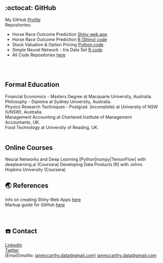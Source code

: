 ## :octocat: GitHub
My GitHub [Profile](https://github.com/ismccarthy)
<br>
Repositories:
  - Horse Race Outcome Prediction [Shiny web app](https://ianmccarthy.shinyapps.io/HorseRace/)
  - Horse Race Outcome Prediction [R (Shiny) code](https://github.com/ismccarthy/HorseRace_App)
  - Stock Valuation & Option Pricing [Python code](https://github.com/ismccarthy/StockValuation)
  - Simple Neural Network - Iris Data Set [R code](https://github.com/ismccarthy/IrisNeuralNetwork)
  - All Code Repositories [here](https://github.com/ismccarthy)
<br>
<br>

## Formal Education
Financial Economics - Masters Degree at Macquarie University, Australia.
<br>
Philosophy - Diploma at Sydney University, Australia.
<br>
Physics Research Techniques - Postgrad. (incomplete) at University of NSW (UNSW), Australia.
<br>
Management Accounting at Chartered Institute of Management Accountants, UK.
<br>
Food Technology at University of Reading, UK.
<br>
<br>

## Online Courses
Neural Networks and Deep Learning [Python|numpy|TensorFlow] with deeplearning.ai (Coursera)
Developing Data Products [R] with Johns Hopkins University (Coursera)




## :earth_asia: References
Info on creating Shiny Web Apps [here](https://shiny.rstudio.com/)
<br>
Markup guide for GitHub [here](https://guides.github.com/features/mastering-markdown/)
<br>
<br>
<br>

## :telephone: Contact
[LinkedIn](https://www.linkedin.com/in/ismccarthy/)
<br>
[Twitter](https://twitter.com/iansmccarthy)
<br>
[Email](mailto: ianmccarthy.data@gmail.com) ianmccarthy.data@gmail.com
<br>
<br>
<br>
